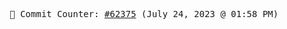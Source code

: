 <p align="center">
    <samp>
        📮 Commit Counter: <a href="https://github.com/Javascript-void0/Javascript-void0/commits/main">#62375</a> (July 24, 2023 @ 01:58 PM)
    </samp>
</p>